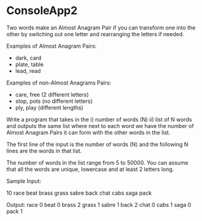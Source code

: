 # ConsoleApp2
Two words make an Almost Anagram Pair if you can transform one into the other by switching out one letter and rearranging the letters if needed.

Examples of Almost Anagram Pairs:
- dark, card
- plate, table
- lead, read

Examples of non-Almost Anagrams Pairs:
- care, free (2 different letters)
- stop, pots (no different letters)
- ply, play (different lengths)

Write a program that takes in the
i) number of words (N)
ii) list of N words
and outputs the same list where next to each word we have the number of Almost Anagram Pairs it can form with the other words in the list.

The first line of the input is the number of words (N) and the following N lines are the words in that list.

The number of words in the list range from 5 to 50000. You can assume that all the words are unique, lowercase and at least 2 letters long.

Sample Input:

10
race
beat
brass
grass
sabre
back
chat
cabs
saga
pack

Output:
race 0
beat 0
brass 2
grass 1
sabre 1
back 2
chat 0
cabs 1
saga 0
pack 1

